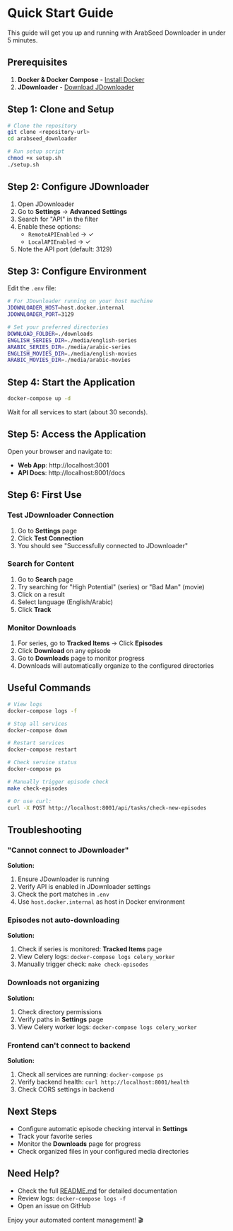 # Quick Start Guide

This guide will get you up and running with ArabSeed Downloader in under 5 minutes.

## Prerequisites

1. **Docker & Docker Compose** - [Install Docker](https://docs.docker.com/get-docker/)
2. **JDownloader** - [Download JDownloader](https://jdownloader.org/download)

## Step 1: Clone and Setup

```bash
# Clone the repository
git clone <repository-url>
cd arabseed_downloader

# Run setup script
chmod +x setup.sh
./setup.sh
```

## Step 2: Configure JDownloader

1. Open JDownloader
2. Go to **Settings** → **Advanced Settings**
3. Search for "API" in the filter
4. Enable these options:
   - `RemoteAPIEnabled` → ✓
   - `LocalAPIEnabled` → ✓
5. Note the API port (default: 3129)

## Step 3: Configure Environment

Edit the `.env` file:

```bash
# For JDownloader running on your host machine
JDOWNLOADER_HOST=host.docker.internal
JDOWNLOADER_PORT=3129

# Set your preferred directories
DOWNLOAD_FOLDER=./downloads
ENGLISH_SERIES_DIR=./media/english-series
ARABIC_SERIES_DIR=./media/arabic-series
ENGLISH_MOVIES_DIR=./media/english-movies
ARABIC_MOVIES_DIR=./media/arabic-movies
```

## Step 4: Start the Application

```bash
docker-compose up -d
```

Wait for all services to start (about 30 seconds).

## Step 5: Access the Application

Open your browser and navigate to:
- **Web App**: http://localhost:3001
- **API Docs**: http://localhost:8001/docs

## Step 6: First Use

### Test JDownloader Connection

1. Go to **Settings** page
2. Click **Test Connection**
3. You should see "Successfully connected to JDownloader"

### Search for Content

1. Go to **Search** page
2. Try searching for "High Potential" (series) or "Bad Man" (movie)
3. Click on a result
4. Select language (English/Arabic)
5. Click **Track**

### Monitor Downloads

1. For series, go to **Tracked Items** → Click **Episodes**
2. Click **Download** on any episode
3. Go to **Downloads** page to monitor progress
4. Downloads will automatically organize to the configured directories

## Useful Commands

```bash
# View logs
docker-compose logs -f

# Stop all services
docker-compose down

# Restart services
docker-compose restart

# Check service status
docker-compose ps

# Manually trigger episode check
make check-episodes

# Or use curl:
curl -X POST http://localhost:8001/api/tasks/check-new-episodes
```

## Troubleshooting

### "Cannot connect to JDownloader"

**Solution:**
1. Ensure JDownloader is running
2. Verify API is enabled in JDownloader settings
3. Check the port matches in `.env`
4. Use `host.docker.internal` as host in Docker environment

### Episodes not auto-downloading

**Solution:**
1. Check if series is monitored: **Tracked Items** page
2. View Celery logs: `docker-compose logs celery_worker`
3. Manually trigger check: `make check-episodes`

### Downloads not organizing

**Solution:**
1. Check directory permissions
2. Verify paths in **Settings** page
3. View Celery worker logs: `docker-compose logs celery_worker`

### Frontend can't connect to backend

**Solution:**
1. Check all services are running: `docker-compose ps`
2. Verify backend health: `curl http://localhost:8001/health`
3. Check CORS settings in backend

## Next Steps

- Configure automatic episode checking interval in **Settings**
- Track your favorite series
- Monitor the **Downloads** page for progress
- Check organized files in your configured media directories

## Need Help?

- Check the full [README.md](README.md) for detailed documentation
- Review logs: `docker-compose logs -f`
- Open an issue on GitHub

Enjoy your automated content management! 🎬

